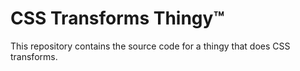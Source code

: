 # CSS Transforms Thingy™

This repository contains the source code for a thingy that does CSS transforms.